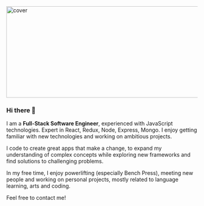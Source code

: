 
<img src="https://cdn.cultofmac.com/wp-content/uploads/2017/04/CoM-Pay-What-You-Want-Learn-to-Code-2017-Bundle.jpg" alt="cover" width="800" height="240"> 

### Hi there 👋

I am a <b>Full-Stack Software Engineer</b>, experienced with JavaScript technologies. Expert in React, Redux, Node, Express, Mongo. I enjoy getting familiar with new technologies and working on ambitious projects.

I code to create great apps that make a change, to expand my understanding of complex concepts while exploring new frameworks and find solutions to challenging problems.

In my free time, I enjoy powerlifting (especially Bench Press), meeting new people and working on personal projects, mostly related to language learning, arts and coding. 

Feel free to contact me!
